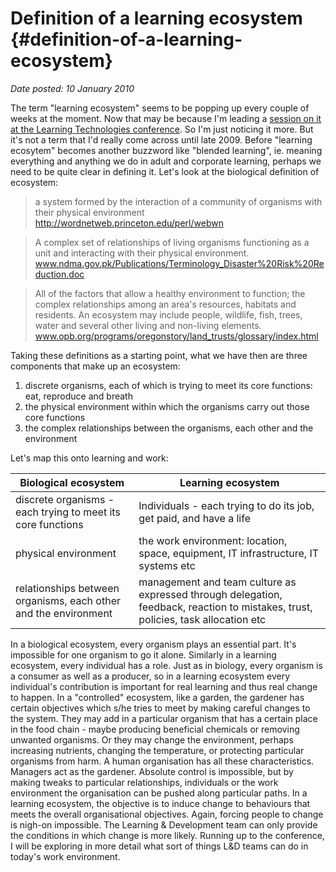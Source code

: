 # Definition of a learning ecosystem {#definition-of-a-learning-ecosystem}

_Date posted: 10 January 2010_

The term "learning ecosystem" seems to be popping up every couple of weeks at the moment. Now that may be because I'm leading a [session on it at the Learning Technologies conference](http://www.learningtechnologies.co.uk/track-2-session-1/#T2S1-1). So I'm just noticing it more. But it's not a term that I'd really come across until late 2009. Before "learning ecosytem" becomes another buzzword like "blended learning", ie. meaning everything and anything we do in adult and corporate learning, perhaps we need to be quite clear in defining it. Let's look at the biological definition of ecosystem:

> a system formed by the interaction of a community of organisms with their physical environment http://wordnetweb.princeton.edu/perl/webwn

> A complex set of relationships of living organisms functioning as a unit and interacting with their physical environment. www.ndma.gov.pk/Publications/Terminology_Disaster%20Risk%20Reduction.doc

> All of the factors that allow a healthy environment to function; the complex relationships among an area's resources, habitats and residents. An ecosystem may include people, wildlife, fish, trees, water and several other living and non-living elements. www.opb.org/programs/oregonstory/land_trusts/glossary/index.html

Taking these definitions as a starting point, what we have then are three components that make up an ecosystem:

1.  discrete organisms, each of which is trying to meet its core functions: eat, reproduce and breath
2.  the physical environment within which the organisms carry out those core functions
3.  the complex relationships between the organisms, each other and the environment

Let's map this onto learning and work:

| Biological ecosystem | Learning ecosystem |
| --- | --- |
| discrete organisms - each trying to meet its core functions | Individuals - each trying to do its job, get paid, and have a life |
| physical environment | the work environment: location, space, equipment, IT infrastructure, IT systems etc |
| relationships between organisms, each other and the environment | management and team culture as expressed through delegation, feedback, reaction to mistakes, trust, policies, task allocation etc |

In a biological ecosystem, every organism plays an essential part. It's impossible for one organism to go it alone. Similarly in a learning ecosystem, every individual has a role. Just as in biology, every organism is a consumer as well as a producer, so in a learning ecosystem every individual's contribution is important for real learning and thus real change to happen. In a "controlled" ecosystem, like a garden, the gardener has certain objectives which s/he tries to meet by making careful changes to the system. They may add in a particular organism that has a certain place in the food chain - maybe producing beneficial chemicals or removing unwanted organisms. Or they may change the environment, perhaps increasing nutrients, changing the temperature, or protecting particular organisms from harm. A human organisation has all these characteristics. Managers act as the gardener. Absolute control is impossible, but by making tweaks to particular relationships, individuals or the work environment the organisation can be pushed along particular paths. In a learning ecosystem, the objective is to induce change to behaviours that meets the overall organisational objectives. Again, forcing people to change is nigh-on impossible. The Learning & Development team can only provide the conditions in which change is more likely. Running up to the conference, I will be exploring in more detail what sort of things L&D teams can do in today's work environment.